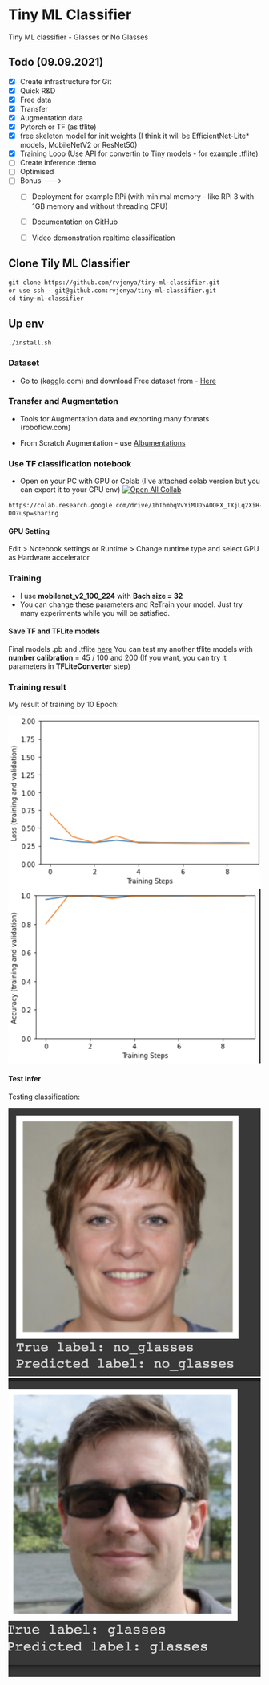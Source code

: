 # Tiny ML Classifier
Tiny ML classifier - Glasses or No Glasses

## Todo (09.09.2021)

- [x] Create infrastructure for Git
- [x] Quick R&D
- [x] Free data
- [x] Transfer
- [x] Augmentation data
- [x] Pytorch or TF (as tflite)
- [x] free skeleton model for init weights (I think it will be EfficientNet-Lite* models, MobileNetV2 or ResNet50) 
- [x] Training Loop (Use API for convertin to Tiny models - for example .tflite)
- [ ] Create inference demo
- [ ] Optimised
- [ ] Bonus ---> 
  - [ ] Deployment for example RPi (with minimal memory - like RPi 3 with 1GB memory and without threading CPU)  
  - [ ] Documentation on GitHub
  - [ ] Video demonstration realtime classification


## Clone Tily ML Classifier
```
git clone https://github.com/rvjenya/tiny-ml-classifier.git
or use ssh - git@github.com:rvjenya/tiny-ml-classifier.git
cd tiny-ml-classifier
```

## Up env
```
./install.sh

```


### Dataset

- Go to (kaggle.com) and download Free dataset from -
[Here](https://www.kaggle.com/jorgebuenoperez/datacleaningglassesnoglasses)


### Transfer and Augmentation

- Tools for Augmentation data and exporting many formats (roboflow.com)

- From Scratch Augmentation - use [Albumentations](https://albumentations.ai/docs/)

### Use TF classification notebook

- Open on your PC with GPU or Colab (I've attached colab version but you can export it to your GPU env)
[![Open All Collab](https://colab.research.google.com/assets/colab-badge.svg)](https://colab.research.google.com/drive/1hThmbqVvYiMUD5AOORX_TXjLq2XiH-DO?usp=sharing)

```
https://colab.research.google.com/drive/1hThmbqVvYiMUD5AOORX_TXjLq2XiH-DO?usp=sharing

```
#### GPU Setting
Edit > Notebook settings or Runtime > Change runtime type and select GPU as Hardware accelerator

### Training

- I use **mobilenet_v2_100_224** with **Bach size = 32**
- You can change these parameters and ReTrain your model. Just try many experiments while you will be satisfied. 

#### Save TF and TFLite models

Final models .pb and .tflite [here](https://github.com/rvjenya/tiny-ml-classifier/tree/main/model)
You can test my another tflite models with **number calibration** = 45 / 100 and 200 (If you want, you can try it parameters in **TFLiteConverter** step)

### Training result

My result of training by 10 Epoch:

![Image of plt](https://github.com/rvjenya/tiny-ml-classifier/blob/main/doc/rvjenya-doc-git-00001.png)

#### Test infer

Testing classification:

![Image of plt](https://github.com/rvjenya/tiny-ml-classifier/blob/main/doc/rvjenya-doc-git-00000.png)
![Image of plt](https://github.com/rvjenya/tiny-ml-classifier/blob/main/doc/rvjenya-doc-git-00002.png)
